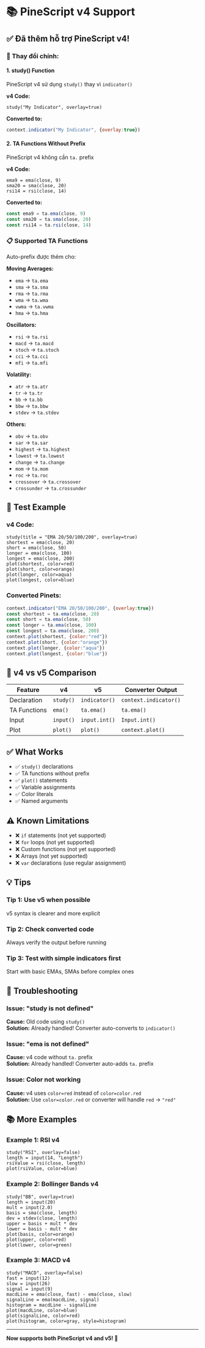 # 📚 PineScript v4 Support

## ✅ Đã thêm hỗ trợ PineScript v4!

### 🔄 Thay đổi chính:

#### 1. **study() Function**
PineScript v4 sử dụng `study()` thay vì `indicator()`

**v4 Code:**
```pinescript
study("My Indicator", overlay=true)
```

**Converted to:**
```javascript
context.indicator("My Indicator", {overlay:true})
```

#### 2. **TA Functions Without Prefix**
PineScript v4 không cần `ta.` prefix

**v4 Code:**
```pinescript
ema9 = ema(close, 9)
sma20 = sma(close, 20)
rsi14 = rsi(close, 14)
```

**Converted to:**
```javascript
const ema9 = ta.ema(close, 9)
const sma20 = ta.sma(close, 20)
const rsi14 = ta.rsi(close, 14)
```

### 📋 Supported TA Functions

Auto-prefix được thêm cho:

**Moving Averages:**
- `ema` → `ta.ema`
- `sma` → `ta.sma`
- `rma` → `ta.rma`
- `wma` → `ta.wma`
- `vwma` → `ta.vwma`
- `hma` → `ta.hma`

**Oscillators:**
- `rsi` → `ta.rsi`
- `macd` → `ta.macd`
- `stoch` → `ta.stoch`
- `cci` → `ta.cci`
- `mfi` → `ta.mfi`

**Volatility:**
- `atr` → `ta.atr`
- `tr` → `ta.tr`
- `bb` → `ta.bb`
- `bbw` → `ta.bbw`
- `stdev` → `ta.stdev`

**Others:**
- `obv` → `ta.obv`
- `sar` → `ta.sar`
- `highest` → `ta.highest`
- `lowest` → `ta.lowest`
- `change` → `ta.change`
- `mom` → `ta.mom`
- `roc` → `ta.roc`
- `crossover` → `ta.crossover`
- `crossunder` → `ta.crossunder`

## 🧪 Test Example

### v4 Code:
```pinescript
study(title = "EMA 20/50/100/200", overlay=true)
shortest = ema(close, 20)
short = ema(close, 50)
longer = ema(close, 100)
longest = ema(close, 200)
plot(shortest, color=red)
plot(short, color=orange)
plot(longer, color=aqua)
plot(longest, color=blue)
```

### Converted Pinets:
```javascript
context.indicator("EMA 20/50/100/200", {overlay:true})
const shortest = ta.ema(close, 20)
const short = ta.ema(close, 50)
const longer = ta.ema(close, 100)
const longest = ta.ema(close, 200)
context.plot(shortest, {color:"red"})
context.plot(short, {color:"orange"})
context.plot(longer, {color:"aqua"})
context.plot(longest, {color:"blue"})
```

## 🔄 v4 vs v5 Comparison

| Feature | v4 | v5 | Converter Output |
|---------|----|----|------------------|
| Declaration | `study()` | `indicator()` | `context.indicator()` |
| TA Functions | `ema()` | `ta.ema()` | `ta.ema()` |
| Input | `input()` | `input.int()` | `Input.int()` |
| Plot | `plot()` | `plot()` | `context.plot()` |

## ✅ What Works

- ✅ `study()` declarations
- ✅ TA functions without prefix
- ✅ `plot()` statements
- ✅ Variable assignments
- ✅ Color literals
- ✅ Named arguments

## ⚠️ Known Limitations

- ❌ `if` statements (not yet supported)
- ❌ `for` loops (not yet supported)
- ❌ Custom functions (not yet supported)
- ❌ Arrays (not yet supported)
- ❌ `var` declarations (use regular assignment)

## 💡 Tips

### Tip 1: Use v5 when possible
v5 syntax is clearer and more explicit

### Tip 2: Check converted code
Always verify the output before running

### Tip 3: Test with simple indicators first
Start with basic EMAs, SMAs before complex ones

## 🐛 Troubleshooting

### Issue: "study is not defined"
**Cause:** Old code using `study()`  
**Solution:** Already handled! Converter auto-converts to `indicator()`

### Issue: "ema is not defined"
**Cause:** v4 code without `ta.` prefix  
**Solution:** Already handled! Converter auto-adds `ta.` prefix

### Issue: Color not working
**Cause:** v4 uses `color=red` instead of `color=color.red`  
**Solution:** Use `color=color.red` or converter will handle `red` → `"red"`

## 📚 More Examples

### Example 1: RSI v4
```pinescript
study("RSI", overlay=false)
length = input(14, "Length")
rsiValue = rsi(close, length)
plot(rsiValue, color=blue)
```

### Example 2: Bollinger Bands v4
```pinescript
study("BB", overlay=true)
length = input(20)
mult = input(2.0)
basis = sma(close, length)
dev = stdev(close, length)
upper = basis + mult * dev
lower = basis - mult * dev
plot(basis, color=orange)
plot(upper, color=red)
plot(lower, color=green)
```

### Example 3: MACD v4
```pinescript
study("MACD", overlay=false)
fast = input(12)
slow = input(26)
signal = input(9)
macdLine = ema(close, fast) - ema(close, slow)
signalLine = ema(macdLine, signal)
histogram = macdLine - signalLine
plot(macdLine, color=blue)
plot(signalLine, color=red)
plot(histogram, color=gray, style=histogram)
```

---

**Now supports both PineScript v4 and v5! 🎉**
